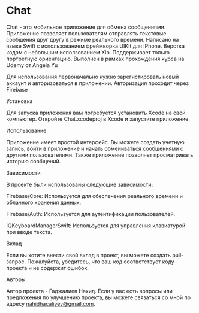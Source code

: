 # Chat

Chat - это мобильное приложение для обмена сообщениями. Приложение позволяет пользователям отправлять текстовые сообщения друг другу в режиме реального времени.
Написано на языке Swift с использованием фреймворка UIKit для iPhone. Верстка кодом с небольшим исползованием Xib. Поддерживает только портретную ориентацию. Выполнен в рамках прохождения курса на Udemy от Angela Yu

Для использования первоначально нужно зарегистировать новый аккаунт и авторизоваться в приложении. Авторизация проходит через Firebase

Установка

Для запуска приложения вам потребуется установить Xcode на свой компьютер. Откройте Chat.xcodeproj в Xcode и запустите приложение.

Использование

Приложение имеет простой интерфейс. Вы можете создать учетную запись, войти в приложение и начать обмениваться сообщениями с другими пользователями. Также приложение позволяет просматривать историю сообщений.

Зависимости

В проекте были использованы следующие зависимости:

Firebase/Core: Используется для обеспечения реального времени и облачного хранения данных.

Firebase/Auth: Используется для аутентификации пользователей.

IQKeyboardManagerSwift: Используется для управления клавиатурой при вводе текста.

Вклад

Если вы хотите внести свой вклад в проект, вы можете создать pull-запрос. Пожалуйста, убедитесь, что ваш код соответствует коду проекта и не содержит ошибок.

Авторы

Автор проекта - Гаджалиев Нахид. Если у вас есть вопросы или предложения по улучшению проекта, вы можете связаться со мной по адресу nahidhacaliyev@gmail.com.
